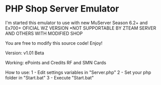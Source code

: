 PHP Shop Server Emulator
=============

I'm started this emulator to use with new MuServer Season 6.2+ and Ex700+ OFICIAL WZ VERSION
*NOT SUPPORTABLE BY ZTEAM SERVER AND OTHERS WITH MODIFIED SHOP

You are free to modify this source code! Enjoy!

Version:
v1.01 Beta

Working:
ePoints and Credits
RF and SMN Cards

How to use:
1 - Edit settings variables in "Server.php"
2 - Set your php folder in "Start.bat"
3 - Execute "Start.bat"
